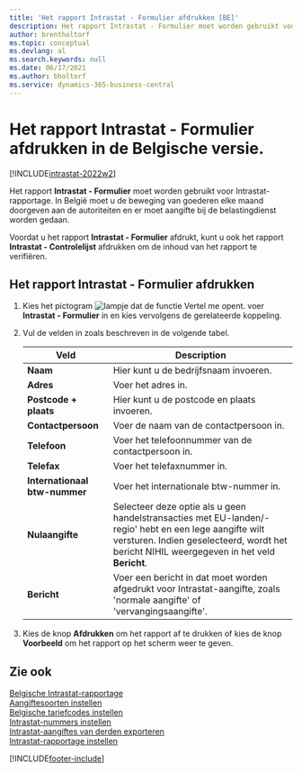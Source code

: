 ```yaml
---
title: 'Het rapport Intrastat - Formulier afdrukken [BE]'
description: Het rapport Intrastat - Formulier moet worden gebruikt voor het doorgeven van de beweging van goederen aan Intrastat.
author: brentholtorf
ms.topic: conceptual
ms.devlang: al
ms.search.keywords: null
ms.date: 06/17/2021
ms.author: bholtorf
ms.service: dynamics-365-business-central
---
```

# Het rapport Intrastat - Formulier afdrukken in de Belgische versie.

[!INCLUDE[intrastat-2022w2](../../includes/intrastat-2022w2.md)]

Het rapport **Intrastat - Formulier** moet worden gebruikt voor Intrastat-rapportage. In België moet u de beweging van goederen elke maand doorgeven aan de autoriteiten en er moet aangifte bij de belastingdienst worden gedaan.  

Voordat u het rapport **Intrastat - Formulier** afdrukt, kunt u ook het rapport **Intrastat - Controlelijst** afdrukken om de inhoud van het rapport te verifiëren.  

## Het rapport Intrastat - Formulier afdrukken  

1. Kies het pictogram ![lampje dat de functie Vertel me opent.](../../media/ui-search/search_small.png "Vertel me wat u wilt doen") voer **Intrastat - Formulier** in en kies vervolgens de gerelateerde koppeling.  
2. Vul de velden in zoals beschreven in de volgende tabel.  

    |Veld|Description|  
    |---------------------------------|---------------------------------------|  
    |**Naam**|Hier kunt u de bedrijfsnaam invoeren.|  
    |**Adres**|Voer het adres in.|  
    |**Postcode + plaats**|Hier kunt u de postcode en plaats invoeren.|  
    |**Contactpersoon**|Voer de naam van de contactpersoon in.|  
    |**Telefoon**|Voer het telefoonnummer van de contactpersoon in.|  
    |**Telefax**|Voer het telefaxnummer in.|  
    |**Internationaal btw-nummer**|Voer het internationale btw-nummer in.|  
    |**Nulaangifte**|Selecteer deze optie als u geen handelstransacties met EU-landen/-regio' hebt en een lege aangifte wilt versturen. Indien geselecteerd, wordt het bericht NIHIL weergegeven in het veld **Bericht**.|  
    |**Bericht**|Voer een bericht in dat moet worden afgedrukt voor Intrastat-aangifte, zoals 'normale aangifte' of 'vervangingsaangifte'.|  

3. Kies de knop **Afdrukken** om het rapport af te drukken of kies de knop **Voorbeeld** om het rapport op het scherm weer te geven.  

## Zie ook

[Belgische Intrastat-rapportage](belgian-intrastat-reporting.md)  
[Aangiftesoorten instellen](how-to-set-up-declaration-types.md)  
[Belgische tariefcodes instellen](how-to-set-up-belgian-tariff-numbers.md)  
[Intrastat-nummers instellen](how-to-set-up-intrastat-establishment-numbers.md)  
[Intrastat-aangiftes van derden exporteren](how-to-export-intrastat-third-party-declararations.md)  
[Intrastat-rapportage instellen](../../finance-how-setup-report-intrastat.md)  

[!INCLUDE[footer-include](../../includes/footer-banner.md)]
